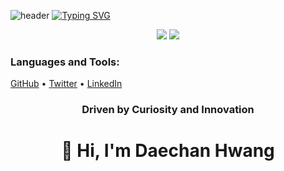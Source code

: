 ![header](https://capsule-render.vercel.app/api?type=waving&color=gradient&height=120&animation=fadeIn&section=footer&text=🐣👨‍💻&fontAlign=70)
[![Typing SVG](https://readme-typing-svg.herokuapp.com/?color=f0f6fc&lines=2023.06.22_start&font=Redressed&size=40)](https://git.io/typing-svg)
<p align="center">
  <img src="https://github-readme-stats.vercel.app/api/top-langs/?username=hdachan&layout=compact&theme=transparent" />
  <img src="https://github-readme-stats.vercel.app/api?username=hdachan&show_icons=true&hide=contribs,prs&cache_seconds=86400&theme=transparent" />
</p>

<p align="left"> 
  <!-- 기존 아이콘들 -->
</p>

<h3 align="left">Languages and Tools:</h3>
<p align="left">
  <a href="https://github.com/hdachan" target="_blank">GitHub</a> • 
  <a href="https://twitter.com/your-twitter" target="_blank">Twitter</a> • 
  <a href="https://www.linkedin.com/in/your-linkedin" target="_blank">LinkedIn</a>
</p>

<h3 align="center">Driven by Curiosity and Innovation</h3>
<h1 align="center">👋 Hi, I'm Daechan Hwang</h1>
